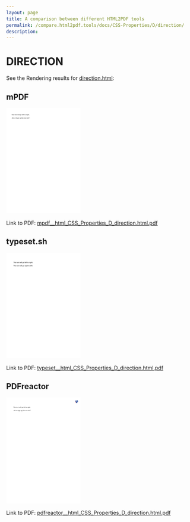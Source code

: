 ```yaml
---
layout: page
title: A comparison between different HTML2PDF tools
permalink: /compare.html2pdf.tools/docs/CSS-Properties/D/direction/
description: 
---
```


# DIRECTION

See the Rendering results for [direction.html](/html/CSS%20Properties/D/direction.html):

## mPDF
![](mpdf__html_CSS_Properties_D_direction.html.png) 

Link to PDF: [mpdf__html_CSS_Properties_D_direction.html.pdf](mpdf__html_CSS_Properties_D_direction.html.pdf)

## typeset.sh
![](typeset__html_CSS_Properties_D_direction.html.png) 

Link to PDF: [typeset__html_CSS_Properties_D_direction.html.pdf](typeset__html_CSS_Properties_D_direction.html.pdf)

## PDFreactor
![](pdfreactor__html_CSS_Properties_D_direction.html.png) 

Link to PDF: [pdfreactor__html_CSS_Properties_D_direction.html.pdf](pdfreactor__html_CSS_Properties_D_direction.html.pdf)
